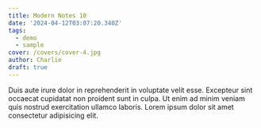 ```yaml
---
title: Modern Notes 10
date: '2024-04-12T03:07:20.340Z'
tags:
  - demo
  - sample
cover: /covers/cover-4.jpg
author: Charlie
draft: true
---
```


Duis aute irure dolor in reprehenderit in voluptate velit esse.
Excepteur sint occaecat cupidatat non proident sunt in culpa.
Ut enim ad minim veniam quis nostrud exercitation ullamco laboris.
Lorem ipsum dolor sit amet consectetur adipisicing elit.